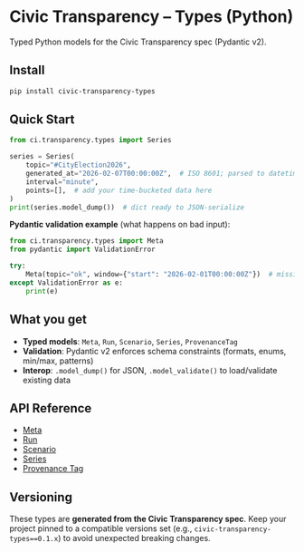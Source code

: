 # Civic Transparency – Types (Python)

Typed Python models for the Civic Transparency spec (Pydantic v2).

## Install

```bash
pip install civic-transparency-types
```

## Quick Start

```python
from ci.transparency.types import Series

series = Series(
    topic="#CityElection2026",
    generated_at="2026-02-07T00:00:00Z",  # ISO 8601; parsed to datetime
    interval="minute",
    points=[],  # add your time-bucketed data here
)
print(series.model_dump())  # dict ready to JSON-serialize
```

**Pydantic validation example** (what happens on bad input):

```python
from ci.transparency.types import Meta
from pydantic import ValidationError

try:
    Meta(topic="ok", window={"start": "2026-02-01T00:00:00Z"})  # missing 'end'
except ValidationError as e:
    print(e)
```

## What you get

- **Typed models**: `Meta`, `Run`, `Scenario`, `Series`, `ProvenanceTag`
- **Validation**: Pydantic v2 enforces schema constraints (formats, enums, min/max, patterns)
- **Interop**: `.model_dump()` for JSON, `.model_validate()` to load/validate existing data

## API Reference

- [Meta](reference/meta.md)
- [Run](reference/run.md)
- [Scenario](reference/scenario.md)
- [Series](reference/series.md)
- [Provenance Tag](reference/provenance_tag.md)

## Versioning

These types are **generated from the Civic Transparency spec**. Keep your project pinned to a compatible versions set (e.g., `civic-transparency-types==0.1.x`) to avoid unexpected breaking changes.
